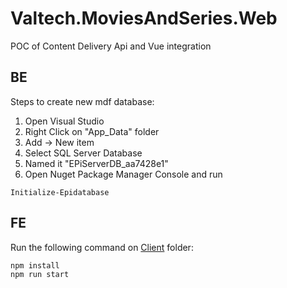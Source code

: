 # Valtech.MoviesAndSeries.Web
POC of Content Delivery Api and Vue integration

##  BE
Steps to create new mdf database:
1. Open Visual Studio
2. Right Click on "App_Data" folder
3. Add -> New item
4. Select SQL Server Database
5. Named it "EPiServerDB_aa7428e1"
6. Open Nuget Package Manager Console and run
```
Initialize-Epidatabase
```

##  FE
Run the following command on [Client](/Valtech.MoviesAndSeries.Web.Website/Client) folder:
```
npm install
npm run start
```
